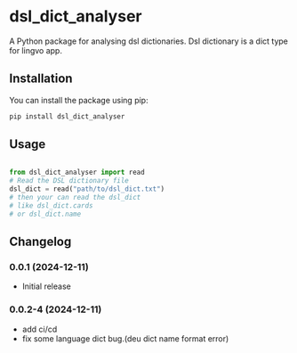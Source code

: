 # dsl_dict_analyser

A Python package for analysing dsl dictionaries. Dsl dictionary is a dict type for lingvo app.

## Installation

You can install the package using pip:

```bash
pip install dsl_dict_analyser
```
## Usage

```python

from dsl_dict_analyser import read
# Read the DSL dictionary file
dsl_dict = read("path/to/dsl_dict.txt")
# then your can read the dsl_dict
# like dsl_dict.cards
# or dsl_dict.name
```
## Changelog

### 0.0.1 (2024-12-11)
-  Initial release

### 0.0.2-4 (2024-12-11)
- add ci/cd
- fix some language dict bug.(deu dict name format error)